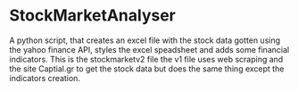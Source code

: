 # StockMarketAnalyser
A python script, that creates an excel file with the stock data gotten using the yahoo finance API, styles the excel speadsheet and adds some financial indicators. This is the stockmarketv2 file the v1 file uses web scraping and the site Captial.gr to get the stock data but does the same thing except the indicators creation.
